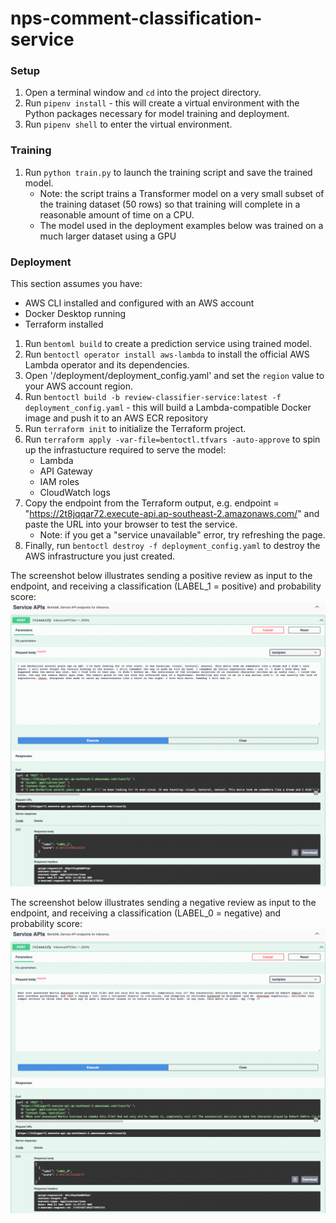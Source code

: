 # nps-comment-classification-service


### Setup
1. Open a terminal window and `cd` into the project directory.
2. Run `pipenv install` - this will create a virtual environment with the Python packages necessary for model training and deployment.
3. Run `pipenv shell` to enter the virtual environment.

### Training
1. Run `python train.py` to launch the training script and save the trained model.
    - Note: the script trains a Transformer model on a very small subset of the training dataset (50 rows) so that training will complete in a reasonable amount of time on a CPU.
    - The model used in the deployment examples below was trained on a much larger dataset using a GPU

### Deployment

This section assumes you have:
- AWS CLI installed and configured with an AWS account
- Docker Desktop running
- Terraform installed

1. Run `bentoml build` to create a prediction service using trained model.
2. Run `bentoctl operator install aws-lambda` to install the official AWS Lambda operator and its dependencies.
3. Open '/deployment/deployment_config.yaml' and set the `region` value to your AWS account region.
4. Run `bentoctl build -b review-classifier-service:latest -f deployment_config.yaml` - this will build a Lambda-compatible Docker image and push it to an AWS ECR repository
5. Run `terraform init` to initialize the Terraform project.
6. Run `terraform apply -var-file=bentoctl.tfvars -auto-approve` to spin up the infrastucture required to serve the model:
    - Lambda
    - API Gateway
    - IAM roles
    - CloudWatch logs
7. Copy the endpoint from the Terraform output, e.g. endpoint = "https://2t8jqqar72.execute-api.ap-southeast-2.amazonaws.com/" and paste the URL into your browser to test the service.
    - Note: if you get a "service unavailable" error, try refreshing the page.
8. Finally, run `bentoctl destroy -f deployment_config.yaml` to destroy the AWS infrastructure you just created.

The screenshot below illustrates sending a positive review as input to the endpoint, and receiving a classification (LABEL_1 = positive) and probability score:
![Image](review-classifier-service_positive.png)

The screenshot below illustrates sending a negative review as input to the endpoint, and receiving a classification (LABEL_0 = negative) and probability score:
![Image](review-classifier-service_negative.png)